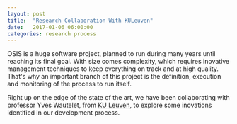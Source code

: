 ```yaml
---
layout: post
title:  "Research Collaboration With KULeuven"
date:   2017-01-06 06:00:00
categories: research process
---
```


OSIS is a huge software project, planned to run during many years until
reaching its final goal. With size comes complexity, which requires inovative
management techniques to keep everything on track and at high quality. That's
why an important branch of this project is the definition, execution and
monitoring of the process to run itself.

Right up on the edge of the state of the art, we have been collaborating with
professor Yves Wautelet, from [KU Leuven](http://www.kuleuven.be/about/), to
explore some inovations identified in our development process.

